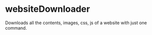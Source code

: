 # websiteDownloader
Downloads all the contents, images, css, js of a website with just one command.
